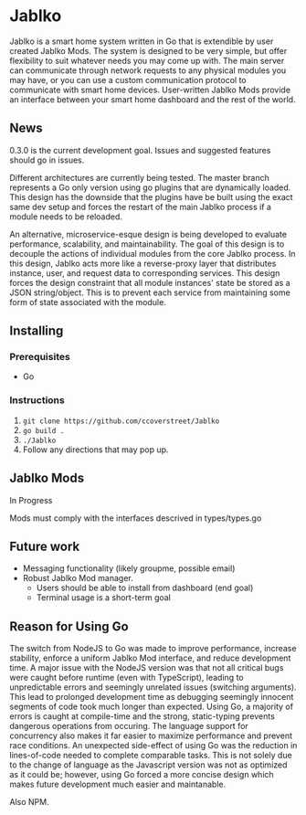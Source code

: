 # Jablko

Jablko is a smart home system written in Go that is extendible by user created Jablko Mods. The system is designed to be very simple, but offer flexibility to suit whatever needs you may come up with. The main server can communicate through network requests to any physical modules you may have, or you can use a custom communication protocol to communicate with smart home devices. User-written Jablko Mods provide an interface between your smart home dashboard and the rest of the world.

## News

0.3.0 is the current development goal. Issues and suggested features should go in issues. 

Different architectures are currently being tested. The master branch represents a Go only version using go plugins that are dynamically loaded. This design has the downside that the plugins have be built using the exact same dev setup and forces the restart of the main Jablko process if a module needs to be reloaded. 

An alternative, microservice-esque design is being developed to evaluate performance, scalability, and maintainability. The goal of this design is to decouple the actions of individual modules from the core Jablko process. In this design, Jablko acts more like a reverse-proxy layer that distributes instance, user, and request data to corresponding services. This design forces the design constraint that all module instances' state be stored as a JSON string/object. This is to prevent each service from maintaining some form of state associated with the module. 

## Installing

### Prerequisites
- Go

### Instructions

1. `git clone https://github.com/ccoverstreet/Jablko`
2. `go build .`
3. `./Jablko`
4. Follow any directions that may pop up.


## Jablko Mods

In Progress

Mods must comply with the interfaces descrived in types/types.go

## Future work

- Messaging functionality (likely groupme, possible email) 
- Robust Jablko Mod manager.
  - Users should be able to install from dashboard (end goal)
  - Terminal usage is a short-term goal

## Reason for Using Go

The switch from NodeJS to Go was made to improve performance, increase stability, enforce a uniform Jablko Mod interface, and reduce development time. A major issue with the NodeJS version was that not all critical bugs were caught before runtime (even with TypeScript), leading to unpredictable errors and seemingly unrelated issues (switching arguments). This lead to prolonged development time as debugging seemingly innocent segments of code took much longer than expected. Using Go, a majority of errors is caught at compile-time and the strong, static-typing prevents dangerous operations from occuring. The language support for concurrency also makes it far easier to maximize performance and prevent race conditions. An unexpected side-effect of using Go was the reduction in lines-of-code needed to complete comparable tasks. This is not solely due to the change of language as the Javascript version was not as optimized as it could be; however, using Go forced a more concise design which makes future development much easier and maintanable.

Also NPM.
